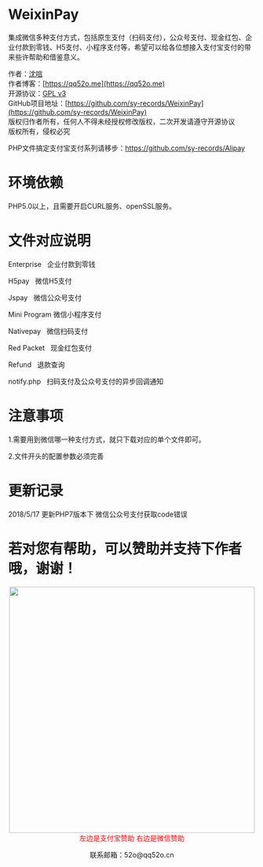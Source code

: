 # WeixinPay

集成微信多种支付方式，包括原生支付（扫码支付），公众号支付、现金红包、企业付款到零钱、H5支付、小程序支付等，希望可以给各位想接入支付宝支付的带来些许帮助和借鉴意义。  

作者：[沈唁](https://qq52o.me)  
作者博客：[https://qq52o.me](https://qq52o.me)  
开源协议：[GPL v3](https://opensource.org/licenses/GPL-3.0)  
GitHub项目地址：[https://github.com/sy-records/WeixinPay](https://github.com/sy-records/WeixinPay)  
版权归作者所有，任何人不得未经授权修改版权，二次开发请遵守开源协议  
版权所有，侵权必究  

PHP文件搞定支付宝支付系列请移步：https://github.com/sy-records/Alipay  

# 环境依赖

PHP5.0以上，且需要开启CURL服务、openSSL服务。  

# 文件对应说明

Enterprise   企业付款到零钱  

H5pay   微信H5支付  

Jspay   微信公众号支付  

Mini Program	微信小程序支付  

Nativepay   微信扫码支付  

Red Packet   现金红包支付  

Refund   退款查询  

notify.php   扫码支付及公众号支付的异步回调通知  

# 注意事项

1.需要用到微信哪一种支付方式，就只下载对应的单个文件即可。  

2.文件开头的配置参数必须完善  

# 更新记录

2018/5/17 更新PHP7版本下 微信公众号支付获取code错误  


# 若对您有帮助，可以赞助并支持下作者哦，谢谢！

<p align="center">
    <img src="https://qq52o.me/wp-content/themes/c7v5/img/zanzhu.jpg" width="500px"></br>
    <span style="color: #ff0000;">左边是支付宝赞助 右边是微信赞助</span>
    <p align="center">联系邮箱：52o@qq52o.cn</p>
</p>
